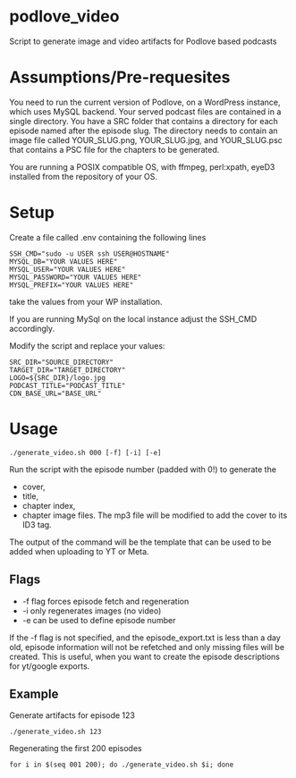 # podlove_video
Script to generate image and video artifacts for Podlove based podcasts

# Assumptions/Pre-requesites

You need to run the current version of Podlove, on a WordPress instance, which uses MySQL backend.
Your served podcast files are contained in a single directory.
You have a SRC folder that contains a directory for each episode named after the episode slug.
The directory needs to contain an image file called YOUR_SLUG.png, YOUR_SLUG.jpg, and
YOUR_SLUG.psc that contains a PSC file for the chapters to be generated.

You are running a POSIX compatible OS, with ffmpeg, perl:xpath, eyeD3 installed from the repository of your OS.

# Setup
Create a file called .env containing the following lines

```
SSH_CMD="sudo -u USER ssh USER@HOSTNAME"
MYSQL_DB="YOUR VALUES HERE"
MYSQL_USER="YOUR VALUES HERE"
MYSQL_PASSWORD="YOUR VALUES HERE"
MYSQL_PREFIX="YOUR VALUES HERE"
```

take the values from your WP installation.

If you are running MySql on the local instance adjust the SSH_CMD accordingly.

Modify the script and replace your values:

```
SRC_DIR="SOURCE_DIRECTORY"
TARGET_DIR="TARGET_DIRECTORY"
LOGO=${SRC_DIR}/logo.jpg
PODCAST_TITLE="PODCAST_TITLE"
CDN_BASE_URL="BASE_URL"
```

# Usage

```
./generate_video.sh 000 [-f] [-i] [-e]
```

Run the script with the episode number (padded with 0!) to generate the 
 * cover,
 * title,
 * chapter index,
 * chapter image
files. The mp3 file will be modified to add the cover to its ID3 tag.

The output of the command will be the template that can be used to be added when uploading to YT or Meta.

## Flags
* -f flag forces episode fetch and regeneration
* -i only regenerates images (no video)
* -e can be used to define episode number

If the -f flag is not specified, and the episode_export.txt is less than a day old, episode information will not be refetched
and only missing files will be created. This is useful, when you want to create the episode descriptions for yt/google exports.

## Example

Generate artifacts for episode 123

```
./generate_video.sh 123
```

Regenerating the first 200 episodes

```
for i in $(seq 001 200); do ./generate_video.sh $i; done
```
